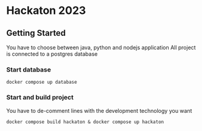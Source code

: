 # Hackaton 2023

## Getting Started

You have to choose between java, python and nodejs application
All project is connected to a postgres database

### Start database

```
docker compose up database
```


### Start and build project

You have to de-comment lines with the development technology you want

```
docker compose build hackaton & docker compose up hackaton
```